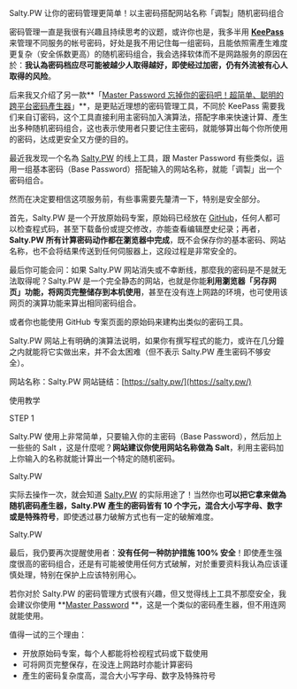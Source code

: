 Salty.PW 让你的密码管理更简单！以主密码搭配网站名称「调製」随机密码组合

密码管理一直是我很有兴趣且持续思考的议题，或许你也是，我多半用 **[KeePass](https://free.com.tw/keepass-password-safe/)** 来管理不同服务的帐号密码，好处是我不用记住每一组密码，且能依照需產生难度更复杂（安全係数更高）的随机密码组合，我会选择软体而不是网路服务的原因在於：**我认為密码档应尽可能被越少人取得越好，即使经过加密，仍有外流被有心人取得的风险**。

后来我又介绍了另一款**「[Master Password 忘掉你的密码吧！超简单、聪明的跨平台密码產生器](https://free.com.tw/master-password/)」**，是更贴近理想的密码管理工具，不同於 KeePass 需要我们来自订密码，这个工具直接利用主密码加入演算法，搭配字串来快速计算、產生出多种随机密码组合，这也表示使用者只要记住主密码，就能够算出每个你所使用的密码，达成更安全又方便的目的。

最近我发现一个名為 [Salty.PW](https://salty.pw/) 的线上工具，跟 Master Password 有些类似，运用一组基本密码（Base Password）搭配输入的网站名称，就能「调製」出一个密码组合。

然而在决定要相信这项服务前，有些事需要先釐清一下，特别是安全部分。

首先，Salty.PW 是一个开放原始码专案，原始码已经放在 [GitHub](https://github.com/SaltyPW/SaltyPW.github.io)，任何人都可以检查程式码，甚至下载备份或提交修改，亦能查看编辑歷史纪录；再者，**Salty.PW 所有计算密码动作都在瀏览器中完成**，既不会保存你的基本密码、网站名称，也不会将结果传送到任何伺服器上，这段过程是非常安全的。

最后你可能会问：如果 Salty.PW 网站消失或不幸断线，那麼我的密码是不是就无法取得呢？Salty.PW 是一个完全静态的网站，也就是你能**利用瀏览器「另存网页」功能，将网页完整储存到本机使用**，甚至在没有连上网路的环境，也可使用该网页的演算功能来算出相同密码组合。

或者你也能使用 GitHub 专案页面的原始码来建构出类似的密码工具。

Salty.PW 网站上有明确的演算法说明，如果你有撰写程式的能力，或许在几分鐘之内就能将它实做出来，并不会太困难（但不表示 Salty.PW 產生密码不够安全）。

网站名称：Salty.PW
网站链结：[https://salty.pw/](https://salty.pw/)

使用教学

STEP 1

Salty.PW 使用上非常简单，只要输入你的主密码（Base Password），然后加上一些些的 Salt ，这是什麼呢？**网站建议你使用网站名称做為 Salt**，利用主密码加上你输入的名称就能计算出一个特定的随机密码。

Salty.PW

实际去操作一次，就会知道 [Salty.PW](https://free.com.tw/tag/密碼產生器/) 的实际用途了！当然你也**可以把它拿来做為随机密码產生器，Salty.PW 產生的密码皆有 10 个字元，混合大小写字母、数字或是特殊符号**，即使透过暴力破解方式也有一定的破解难度。

Salty.PW

最后，我仍要再次提醒使用者：**没有任何一种防护措施 100% 安全**！即使產生强度很高的密码组合，还是有可能被使用任何方式破解，对於重要资料我认為应该谨慎处理，特别在保护上应该特别用心。

若你对於 Salty.PW 的密码管理方式很有兴趣，但又觉得线上工具不那麼安全，我会建议你使用 **[Master Password](https://free.com.tw/master-password/) **，这是一个类似的密码產生器，但不用连网就能使用。

值得一试的三个理由：

* 开放原始码专案，每个人都能将检视程式码或下载使用
* 可将网页完整保存，在没连上网路时亦能计算密码
* 產生的密码复杂度高，混合大小写字母、数字及特殊符号


